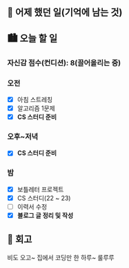 ## 🌃 어제 했던 일(기억에 남는 것)

## 🏙️ 오늘 할 일

### 자신감 점수(컨디션): 8(끌어올리는 중)

### 오전

- [x] 아침 스트레칭
- [x] 알고리즘 1문제
- [x] **CS 스터디 준비**

### 오후~저녁

- [x] **CS 스터디 준비**

### 밤

- [x] 보틀레터 프로젝트
- [x] CS 스터디(22 ~ 23)
- [ ] 이력서 수정
- [x] **블로그 글 정리 및 작성**

## 🌆 회고

비도 오고~ 집에서 코딩만 한 하루~ 룰루루
